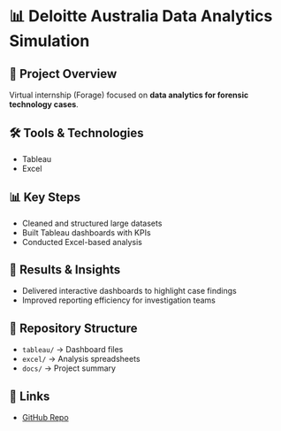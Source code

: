 # 📊 Deloitte Australia Data Analytics Simulation  

## 📌 Project Overview  
Virtual internship (Forage) focused on **data analytics for forensic technology cases**.  

## 🛠️ Tools & Technologies  
- Tableau  
- Excel  

## 📊 Key Steps  
- Cleaned and structured large datasets  
- Built Tableau dashboards with KPIs  
- Conducted Excel-based analysis  

## 🚀 Results & Insights  
- Delivered interactive dashboards to highlight case findings  
- Improved reporting efficiency for investigation teams  

## 📂 Repository Structure  
- `tableau/` → Dashboard files  
- `excel/` → Analysis spreadsheets  
- `docs/` → Project summary  

## 🔗 Links  
- [GitHub Repo](#)  
